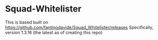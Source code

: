 # Squad-Whitelister

This is based built on https://github.com/fantinodavide/Squad_Whitelister/releases
Specifically, version 1.3.16 (the latest as of creating this repo)
